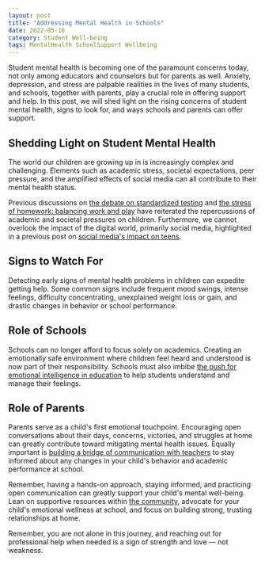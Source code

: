 ```yaml
---
layout: post
title: "Addressing Mental Health in Schools"
date: 2022-05-16
category: Student Well-being
tags: MentalHealth SchoolSupport Wellbeing
---
```


Student mental health is becoming one of the paramount concerns today, not only among educators and counselors but for parents as well. Anxiety, depression, and stress are palpable realities in the lives of many students, and schools, together with parents, play a crucial role in offering support and help. In this post, we will shed light on the rising concerns of student mental health, signs to look for, and ways schools and parents can offer support. 

## Shedding Light on Student Mental Health

The world our children are growing up in is increasingly complex and challenging. Elements such as academic stress, societal expectations, peer pressure, and the amplified effects of social media can all contribute to their mental health status. 

Previous discussions on [the debate on standardized testing](/xedublog/education-fundamentals/the-debate-on-standardized-testing.md) and [the stress of homework: balancing work and play](/modern-challenges/the-stress-of-homework-balancing-work-and-play.md) have reiterated the repercussions of academic and societal pressures on children. Furthermore, we cannot overlook the impact of the digital world, primarily social media, highlighted in a previous post on [social media's impact on teens](/digital-transformation/social-medias-impact-on-teens.md).

## Signs to Watch For 

Detecting early signs of mental health problems in children can expedite getting help. Some common signs include frequent mood swings, intense feelings, difficulty concentrating, unexplained weight loss or gain, and drastic changes in behavior or school performance.

## Role of Schools

Schools can no longer afford to focus solely on academics. Creating an emotionally safe environment where children feel heard and understood is now part of their responsibility. Schools must also imbibe [the push for emotional intelligence in education](/xedublog/holistic-development/the-push-for-emotional-intelligence-in-education.md) to help students understand and manage their feelings.

## Role of Parents

Parents serve as a child's first emotional touchpoint. Encouraging open conversations about their days, concerns, victories, and struggles at home can greatly contribute toward mitigating mental health issues. Equally important is [building a bridge of communication with teachers](/xedublog/parental-engagement/teacher-parent-communication-building-a-bridge.md) to stay informed about any changes in your child's behavior and academic performance at school.

Remember, having a hands-on approach, staying informed, and practicing open communication can greatly support your child's mental well-being. Lean on supportive resources within [the community](/xedublog/community-engagement/the-role-of-community-in-supporting-struggling-students.md), advocate for your child's emotional wellness at school, and focus on building strong, trusting relationships at home. 

Remember, you are not alone in this journey, and reaching out for professional help when needed is a sign of strength and love — not weakness.